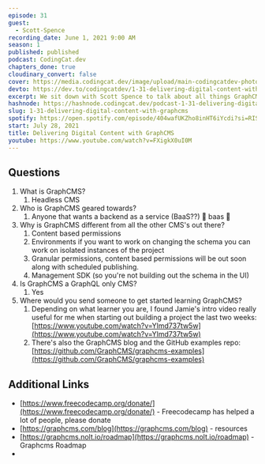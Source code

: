 ```yaml
---
episode: 31
guest:
  - Scott-Spence
recording_date: June 1, 2021 9:00 AM
season: 1
published: published
podcast: CodingCat.dev
chapters_done: true
cloudinary_convert: false
cover: https://media.codingcat.dev/image/upload/main-codingcatdev-photo/u8at848k5o9mdgnpxv5k.png
devto: https://dev.to/codingcatdev/1-31-delivering-digital-content-with-graphcms-31c2
excerpt: We sit down with Scott Spence to talk about all things GraphCMS related. Why the decision was to go with a GraphQL only backend as a service.
hashnode: https://hashnode.codingcat.dev/podcast-1-31-delivering-digital-content-with-graphcms
slug: 1-31-delivering-digital-content-with-graphcms
spotify: https://open.spotify.com/episode/404wafUKZho8inHT6iYcdi?si=RISdrE90Qf-EXOk4znmkHQ
start: July 28, 2021
title: Delivering Digital Content with GraphCMS
youtube: https://www.youtube.com/watch?v=FXigkX0uI0M
---
```


## Questions

1. What is GraphCMS?
   1. Headless CMS
2. Who is GraphCMS geared towards?
   1. Anyone that wants a backend as a service (BaaS??) 🤣 baas 🐑
3. Why is GraphCMS different from all the other CMS's out there?
   1. Content based permissions
   2. Environments if you want to work on changing the schema you can work on isolated instances of the project
   3. Granular permissions, content based permissions will be out soon along with scheduled publishing.
   4. Management SDK (so you're not building out the schema in the UI)
4. Is GraphCMS a GraphQL only CMS?
   1. Yes
5. Where would you send someone to get started learning GraphCMS?
   1. Depending on what learner you are, I found Jamie's intro video really useful for me when starting out building a project the last two weeks: [https://www.youtube.com/watch?v=Ylmd737tw5w](https://www.youtube.com/watch?v=Ylmd737tw5w)
   2. There's also the GraphCMS blog and the GitHub examples repo: [https://github.com/GraphCMS/graphcms-examples](https://github.com/GraphCMS/graphcms-examples)

## Additional Links

- [https://www.freecodecamp.org/donate/](https://www.freecodecamp.org/donate/) - Freecodecamp has helped a lot of people, please donate
- [https://graphcms.com/blog](https://graphcms.com/blog) - resources
- [https://graphcms.nolt.io/roadmap](https://graphcms.nolt.io/roadmap) - Graphcms Roadmap
-
